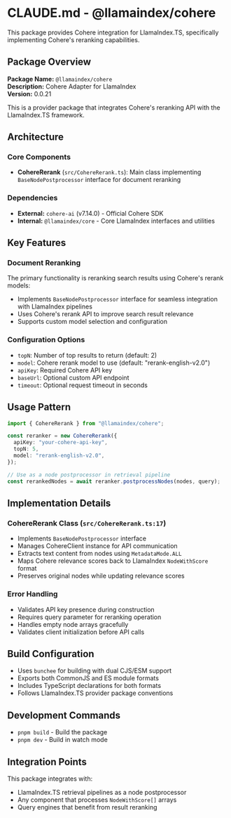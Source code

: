 # CLAUDE.md - @llamaindex/cohere

This package provides Cohere integration for LlamaIndex.TS, specifically implementing Cohere's reranking capabilities.

## Package Overview

**Package Name:** `@llamaindex/cohere`  
**Description:** Cohere Adapter for LlamaIndex  
**Version:** 0.0.21

This is a provider package that integrates Cohere's reranking API with the LlamaIndex.TS framework.

## Architecture

### Core Components

- **CohereRerank** (`src/CohereRerank.ts`): Main class implementing `BaseNodePostprocessor` interface for document reranking

### Dependencies

- **External:** `cohere-ai` (v7.14.0) - Official Cohere SDK
- **Internal:** `@llamaindex/core` - Core LlamaIndex interfaces and utilities

## Key Features

### Document Reranking

The primary functionality is reranking search results using Cohere's rerank models:

- Implements `BaseNodePostprocessor` interface for seamless integration with LlamaIndex pipelines
- Uses Cohere's rerank API to improve search result relevance
- Supports custom model selection and configuration

### Configuration Options

- `topN`: Number of top results to return (default: 2)
- `model`: Cohere rerank model to use (default: "rerank-english-v2.0")
- `apiKey`: Required Cohere API key
- `baseUrl`: Optional custom API endpoint
- `timeout`: Optional request timeout in seconds

## Usage Pattern

```typescript
import { CohereRerank } from "@llamaindex/cohere";

const reranker = new CohereRerank({
  apiKey: "your-cohere-api-key",
  topN: 5,
  model: "rerank-english-v2.0",
});

// Use as a node postprocessor in retrieval pipeline
const rerankedNodes = await reranker.postprocessNodes(nodes, query);
```

## Implementation Details

### CohereRerank Class (`src/CohereRerank.ts:17`)

- Implements `BaseNodePostprocessor` interface
- Manages CohereClient instance for API communication
- Extracts text content from nodes using `MetadataMode.ALL`
- Maps Cohere relevance scores back to LlamaIndex `NodeWithScore` format
- Preserves original nodes while updating relevance scores

### Error Handling

- Validates API key presence during construction
- Requires query parameter for reranking operation
- Handles empty node arrays gracefully
- Validates client initialization before API calls

## Build Configuration

- Uses `bunchee` for building with dual CJS/ESM support
- Exports both CommonJS and ES module formats
- Includes TypeScript declarations for both formats
- Follows LlamaIndex.TS provider package conventions

## Development Commands

- `pnpm build` - Build the package
- `pnpm dev` - Build in watch mode

## Integration Points

This package integrates with:

- LlamaIndex.TS retrieval pipelines as a node postprocessor
- Any component that processes `NodeWithScore[]` arrays
- Query engines that benefit from result reranking
